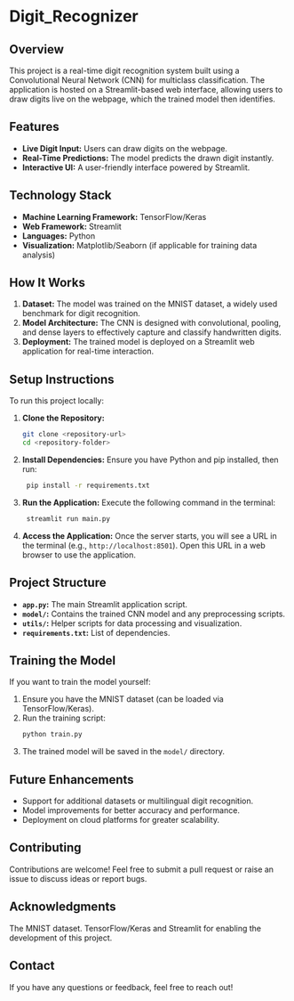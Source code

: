 # Digit_Recognizer

## Overview
This project is a real-time digit recognition system built using a Convolutional Neural Network (CNN) for multiclass classification. The application is hosted on a Streamlit-based web interface, allowing users to draw digits live on the webpage, which the trained model then identifies.

## Features
- **Live Digit Input:** Users can draw digits on the webpage.
- **Real-Time Predictions:** The model predicts the drawn digit instantly.
- **Interactive UI:** A user-friendly interface powered by Streamlit.

## Technology Stack
- **Machine Learning Framework:** TensorFlow/Keras
- **Web Framework:** Streamlit
- **Languages:** Python
- **Visualization:** Matplotlib/Seaborn (if applicable for training data analysis)

## How It Works
1. **Dataset:** The model was trained on the MNIST dataset, a widely used benchmark for digit recognition.
2. **Model Architecture:** The CNN is designed with convolutional, pooling, and dense layers to effectively capture and classify handwritten digits.
3. **Deployment:** The trained model is deployed on a Streamlit web application for real-time interaction.

## Setup Instructions
To run this project locally:

1. **Clone the Repository:**
   ```bash
   git clone <repository-url>
   cd <repository-folder>

2. **Install Dependencies:**
Ensure you have Python and pip installed, then run:

   ```bash
    pip install -r requirements.txt
3. **Run the Application:**
Execute the following command in the terminal:

   ```bash
    streamlit run main.py
4. **Access the Application:**
Once the server starts, you will see a URL in the terminal (e.g., `http://localhost:8501`). Open this URL in a web browser to use the application.

## Project Structure
- **`app.py`:** The main Streamlit application script.
- **`model/`:** Contains the trained CNN model and any preprocessing scripts.
- **`utils/`:** Helper scripts for data processing and visualization.
- **`requirements.txt`:** List of dependencies.

## Training the Model
If you want to train the model yourself:
1. Ensure you have the MNIST dataset (can be loaded via TensorFlow/Keras).
2. Run the training script:
   ```bash
   python train.py

3. The trained model will be saved in the `model/` directory.

## Future Enhancements
- Support for additional datasets or multilingual digit recognition.
- Model improvements for better accuracy and performance.
- Deployment on cloud platforms for greater scalability.

## Contributing
Contributions are welcome! Feel free to submit a pull request or raise an issue to discuss ideas or report bugs.


## Acknowledgments
The MNIST dataset.
TensorFlow/Keras and Streamlit for enabling the development of this project.
## Contact
If you have any questions or feedback, feel free to reach out!
